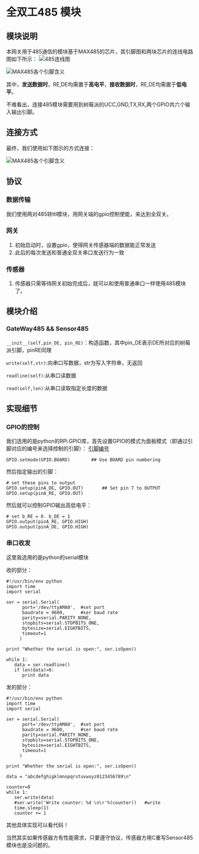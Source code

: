 # 全双工485 模块

## 模块说明
本网关用于485通信的模块基于MAX485的芯片，其引脚图和两块芯片的连线电路图如下所示：
![485连线图](http://7xljx0.com1.z0.glb.clouddn.com/Picture1.png?imageView/2/w/619/q/90)

![MAX485各个引脚含义](http://7xljx0.com1.z0.glb.clouddn.com/Picture2.png?imageView/2/w/619/q/90)

其中，**发送数据时**，RE,DE均需置于**高电平**，**接收数据时**，RE,DE均需置于**低电平**。

不难看出，连接485模块需要用到树莓派的UCC,GND,TX,RX,两个GPIO共六个输入输出引脚。

## 连接方式
最终，我们使用如下图示的方式连接：

![MAX485各个引脚含义](http://7xljx0.com1.z0.glb.clouddn.com/%E6%96%B0%E5%BB%BA%E5%A4%87%E5%BF%98%E5%BD%95.png?imageView/2/w/619/q/90)

## 协议
### 数据传输
我们使用两对485转ttl模块，用网关端的gpio控制使能，来达到全双关。
### 网关
1. 初始启动时，设置gpio，使得网关传感器端的数据能正常发送
2. 此后的每次发送和普通全双关串口发送行为一致

### 传感器
1. 传感器只需等待网关初始完成后，就可以和使用普通串口一样使用485模块了。

## 模块介绍
### GateWay485 && Sensor485
`__init__(self,pin_DE, pin_RE)`：构造函数，其中pin_DE表示DE所对应的树莓派引脚，pinRE同理

`write(self,str)`:向串口写数据，str为写入字符串，无返回

`readline(self)`:从串口读数据

`read(self,len)`:从串口读取指定长度的数据

## 实现细节
### GPIO的控制
我们选用的是python的RPi.GPIO库，首先设置GPIO的模式为面板模式（即通过引脚对应的编号来选择控制的引脚）：
[引脚编号](http://zhidx.com/p/60.html)

	GPIO.setmode(GPIO.BOARD)        ## Use BOARD pin numbering

然后指定输出的引脚：

	# set these pins to output
	GPIO.setup(pinA_DE, GPIO.OUT)       ## Set pin 7 to OUTPUT
	GPIO.setup(pinA_RE, GPIO.OUT)

然后就可以控制GPIO输出高低电平：

	# set b_RE = 0. b_DE = 1
	GPIO.output(pinA_RE, GPIO.HIGH)
	GPIO.output(pinA_DE, GPIO.HIGH)

### 串口收发
这里我选用的是python的serial模块

收的部分：

	#!/usr/bin/env python     
	import time
	import serial
	      
	ser = serial.Serial( 
	      port='/dev/ttyAMA0',	#set port
	      baudrate = 9600,		#ser baud rate
	      parity=serial.PARITY_NONE,
	      stopbits=serial.STOPBITS_ONE,
	      bytesize=serial.EIGHTBITS,
	      timeout=1
	     )
	
	print "Whether the serial is open:", ser.isOpen()
	           
	while 1:
	   data = ser.readline()
	   if len(data)>0:
	      print data
      
发的部分：

	#!/usr/bin/env python     
	import time
	import serial
	      
	ser = serial.Serial( 
	      port='/dev/ttyAMA0',	#set port
	      baudrate = 9600,		#ser baud rate
	      parity=serial.PARITY_NONE,
	      stopbits=serial.STOPBITS_ONE,
	      bytesize=serial.EIGHTBITS,
	      timeout=1
	     )
	
	print "Whether the serial is open:", ser.isOpen()
	
	data = "abcdefghigklmnopqrstuvwxyz0123456789\n"
	
	counter=0            
	while 1:
	   ser.write(data)
	   #ser.write('Write counter: %d \n\r'%(counter))	#write
	   time.sleep(1)
	   counter += 1

	
其他具体实现可以看代码！

当然其实如果传感器方有性能需求，只要遵守协议，传感器方用C重写Sensor485模块也是没问题的。


 